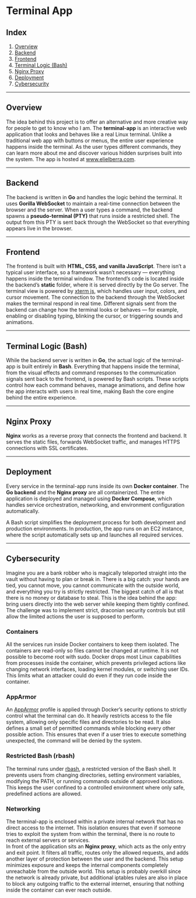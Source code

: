 # Terminal App

## Index
1. [Overview](#overview)  
2. [Backend](#backend)  
3. [Frontend](#frontend)  
4. [Terminal Logic (Bash)](#terminal-logic-bash)  
5. [Nginx Proxy](#nginx-proxy)  
6. [Deployment](#deployment)
7. [Cybersecurity](#cybersecurity)

---

## Overview
The idea behind this project is to offer an alternative and more creative way for people to get to know who I am. The **terminal-app** is an interactive web application that looks and behaves like a real Linux terminal. Unlike a traditional web app with buttons or menus, the entire user experience happens inside the terminal. As the user types different commands, they can learn more about me and discover various hidden surprises built into the system. The app is hosted at <a href="https://elielberra.com" target="_blank">www.elielberra.com</a>.

---

## Backend
The backend is written in **Go** and handles the logic behind the terminal. It uses **Gorilla WebSocket** to maintain a real-time connection between the browser and the server. When a user types a command, the backend spawns a **pseudo-terminal (PTY)** that runs inside a restricted shell. The output from this PTY is sent back through the WebSocket so that everything appears live in the browser.

---

## Frontend
The frontend is built with **HTML, CSS, and vanilla JavaScript**. There isn’t a typical user interface, so a framework wasn’t necessary — everything happens inside the terminal window. The frontend’s code is located inside the backend’s **static** folder, where it is served directly by the Go server. The terminal view is powered by <a href="https://github.com/xtermjs/xterm.js" target="_blank">xterm js</a>, which handles user input, colors, and cursor movement. The connection to the backend through the WebSocket makes the terminal respond in real time. Different signals sent from the backend can change how the terminal looks or behaves — for example, enabling or disabling typing, blinking the cursor, or triggering sounds and animations.

---

## Terminal Logic (Bash)
While the backend server is written in **Go**, the actual logic of the terminal-app is built entirely in **Bash**. Everything that happens inside the terminal, from the visual effects and command responses to the communication signals sent back to the frontend, is powered by Bash scripts. These scripts control how each command behaves, manage animations, and define how the app interacts with users in real time, making Bash the core engine behind the entire experience.

---

## Nginx Proxy
**Nginx** works as a reverse proxy that connects the frontend and backend. It serves the static files, forwards WebSocket traffic, and manages HTTPS connections with SSL certificates.

---

## Deployment
Every service in the terminal-app runs inside its own **Docker container**. The **Go backend** and the **Nginx proxy** are all containerized. The entire application is deployed and managed using **Docker Compose**, which handles service orchestration, networking, and environment configuration automatically.

A Bash script simplifies the deployment process for both development and production environments. In production, the app runs on an EC2 instance, where the script automatically sets up and launches all required services.

---

## Cybersecurity
Imagine you are a bank robber who is magically teleported straight into the vault without having to plan or break in. There is a big catch: your hands are tied, you cannot move, you cannot communicate with the outside world, and everything you try is strictly restricted. The biggest catch of all is that there is no money or database to steal. This is the idea behind the app: bring users directly into the web server while keeping them tightly confined. The challenge was to implement strict, draconian security controls but still allow the limited actions the user is supposed to perform.

### Containers
All the services run inside Docker containers to keep them isolated. The containers are read-only so files cannot be changed at runtime. It is not possible to become root with sudo. Docker drops most Linux capabilities from processes inside the container, which prevents privileged actions like changing network interfaces, loading kernel modules, or switching user IDs. This limits what an attacker could do even if they run code inside the container.

### AppArmor
An <a href="https://apparmor.net/" target="_blank">AppArmor</a> profile is applied through Docker’s security options to strictly control what the terminal can do. It heavily restricts access to the file system, allowing only specific files and directories to be read. It also defines a small set of permitted commands while blocking every other possible action. This ensures that even if a user tries to execute something unexpected, the command will be denied by the system.

### Restricted Bash (rbash)
The terminal runs under <a href="https://www.gnu.org/software/bash/manual/html_node/The-Restricted-Shell.html" target="_blank">rbash</a>, a restricted version of the Bash shell. It prevents users from changing directories, setting environment variables, modifying the PATH, or running commands outside of approved locations. This keeps the user confined to a controlled environment where only safe, predefined actions are allowed.

### Networking
The terminal-app is enclosed within a private internal network that has no direct access to the internet. This isolation ensures that even if someone tries to exploit the system from within the terminal, there is no route to reach external servers or services.  
In front of the application sits an **Nginx proxy**, which acts as the only entry and exit point. It filters all traffic, routes only the allowed requests, and adds another layer of protection between the user and the backend. This setup minimizes exposure and keeps the internal components completely unreachable from the outside world.
This setup is probably overkill since the network is already private, but additional iptables rules are also in place to block any outgoing traffic to the external internet, ensuring that nothing inside the container can ever reach outside.
